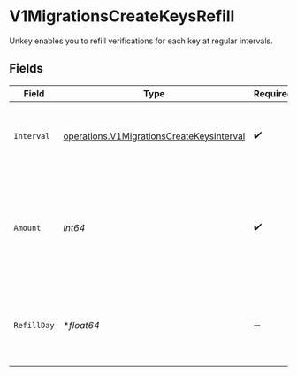 # V1MigrationsCreateKeysRefill

Unkey enables you to refill verifications for each key at regular intervals.


## Fields

| Field                                                                                                  | Type                                                                                                   | Required                                                                                               | Description                                                                                            |
| ------------------------------------------------------------------------------------------------------ | ------------------------------------------------------------------------------------------------------ | ------------------------------------------------------------------------------------------------------ | ------------------------------------------------------------------------------------------------------ |
| `Interval`                                                                                             | [operations.V1MigrationsCreateKeysInterval](../../models/operations/v1migrationscreatekeysinterval.md) | :heavy_check_mark:                                                                                     | Unkey will automatically refill verifications at the set interval.                                     |
| `Amount`                                                                                               | *int64*                                                                                                | :heavy_check_mark:                                                                                     | The number of verifications to refill for each occurrence is determined individually for each key.     |
| `RefillDay`                                                                                            | **float64*                                                                                             | :heavy_minus_sign:                                                                                     | The day verifications will refill each month, when interval is set to 'monthly'                        |